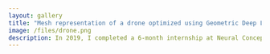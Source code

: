 ```yaml
---
layout: gallery
title: "Mesh representation of a drone optimized using Geometric Deep Learning."
image: /files/drone.png
description: In 2019, I completed a 6-month internship at Neural Concept (start-up in EPFL, Lausanne), where I worked on optimizing 3D shapes (e.g. with respect to the lift-to-drag ratio) using a Geometric Deep Learning model trained on the outputs from physical simulations.
---
```

